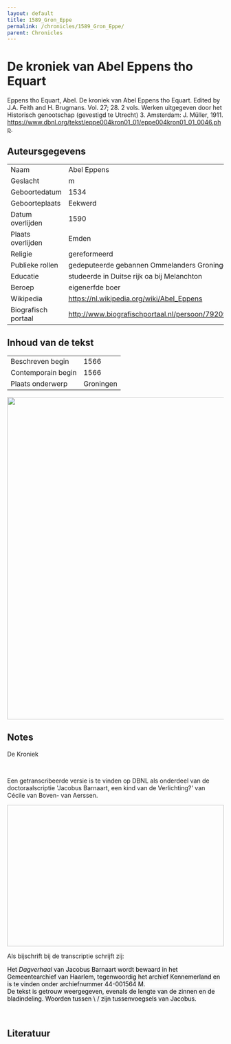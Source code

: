 ```yaml
---
layout: default
title: 1589_Gron_Eppe
permalink: /chronicles/1589_Gron_Eppe/
parent: Chronicles
--- 
```



# De kroniek van Abel Eppens tho Equart 

Eppens tho Equart, Abel. De kroniek van Abel Eppens tho Equart. Edited by J.A. Feith and H. Brugmans. Vol. 27; 28. 2 vols. Werken uitgegeven door het Historisch genootschap (gevestigd te Utrecht) 3. Amsterdam: J. Müller, 1911. https://www.dbnl.org/tekst/eppe004kron01_01/eppe004kron01_01_0046.php. 

## Auteursgegevens 

| | | 
| --------------- | --------------- | 
| Naam | Abel Eppens | 
| Geslacht | m | 
 | Geboortedatum | 1534 | 
| Geboorteplaats | Eekwerd | 
| Datum overlijden | 1590 | 
| Plaats overlijden | Emden | 
| Religie | gereformeerd | 
| Publieke rollen | gedeputeerde gebannen Ommelanders Groningen | 
| Educatie | studeerde in Duitse rijk oa bij Melanchton | 
| Beroep | eigenerfde boer | 
| Wikipedia | https://nl.wikipedia.org/wiki/Abel_Eppens | 
| Biografisch portaal | http://www.biografischportaal.nl/persoon/79209893 | 

## Inhoud van de tekst 

| | | 
| --------------- | --------------- | 
| Beschreven begin | 1566 | 
| Contemporain begin | 1566 | 
| Plaats onderwerp | Groningen | 

[<img src="..\..\barplots_chronicles\1589_Gron_Eppe.jpg" width="750"/>](..\..\barplots_chronicles\1589_Gron_Eppe.jpg) 

## Notes 

<div data-schema-version="8"><p>De Kroniek</p>
<p>&nbsp;</p>
<p>Een getranscribeerde versie is te vinden op DBNL als onderdeel van de doctoraalscriptie 'Jacobus Barnaart, een kind van de Verlichting?' van Cécile van Boven- van Aerssen.</p>
<p><img alt="" data-attachment-key="XMKBAG3I" width="606" height="329"></p>
<p>Als bijschrift bij de transcriptie schrijft zij:</p>
<p><span style="color: #000000"><span style="background-color: #f3f4f5">Het&nbsp;</span></span><em><span style="color: #000000"><span style="background-color: #f3f4f5">Dagverhaal</span></span></em><span style="color: #000000"><span style="background-color: #f3f4f5">&nbsp;van Jacobus Barnaart wordt bewaard in het Gemeentearchief van Haarlem, tegenwoordig het archief Kennemerland en is te vinden onder archiefnummer 44-001564 M.<br>De tekst is getrouw weergegeven, evenals de lengte van de zinnen en de bladindeling. Woorden tussen \ / zijn tussenvoegsels van Jacobus.</span></span></p>
<p>&nbsp;</p>
</div> 

## Literatuur 


